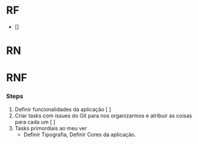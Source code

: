 # RF
- []

# RN


# RNF


### Steps

1. Definir funcionalidades da aplicação [ ]
2. Criar tasks com issues do Git para nos organizarmos e atribuir as coisas para cada um [ ]
3. Tasks primordiais ao meu ver
    - Definir Tipografia, Definir Cores da aplicação.
